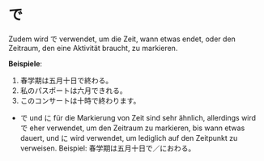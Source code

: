 ---
---
# で

Zudem wird で verwendet, um die Zeit, wann etwas endet, oder den Zeitraum, den eine Aktivität braucht, zu markieren.

**Beispiele**:

1. 春学期は五月十日で終わる。
2. 私のパスポートは六月できれる。
3. このコンサートは十時で終わります。

- で und に für die Markierung von Zeit sind sehr ähnlich, allerdings wird で eher verwendet, um den Zeitraum zu markieren, bis wann etwas dauert, und に wird verwendet, um lediglich auf den Zeitpunkt zu verweisen. Beispiel: 春学期は五月十日で／におわる。
